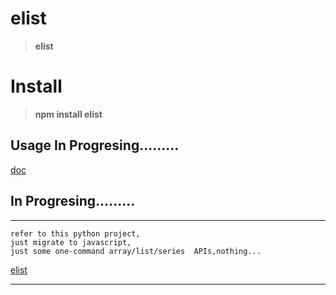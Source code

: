 # elist
>__elist__

# Install

>__npm install elist__


## Usage In Progresing.........

[doc](./doc/index.html)


## In Progresing.........
-------------------------------------------------------
  
    refer to this python project,
    just migrate to javascript,
    just some one-command array/list/series  APIs,nothing...

[elist](https://github.com/ihgazni2/elist)

----------------------------------------------



